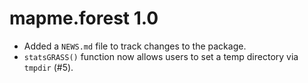 # mapme.forest 1.0

* Added a `NEWS.md` file to track changes to the package.
* `statsGRASS()` function now allows users to set a temp directory via `tmpdir` (#5).
